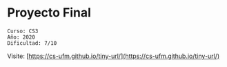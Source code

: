 # Proyecto Final

```
Curso: CS3
Año: 2020
Dificultad: 7/10
```


Visite: [https://cs-ufm.github.io/tiny-url/](https://cs-ufm.github.io/tiny-url/)
